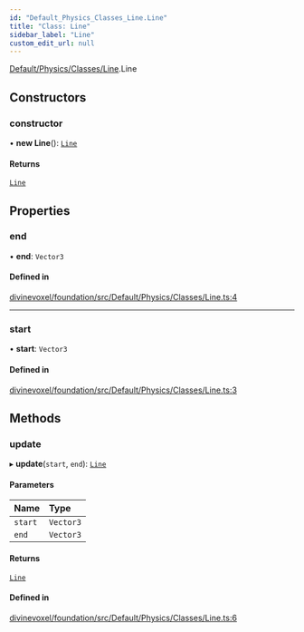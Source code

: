 ```yaml
---
id: "Default_Physics_Classes_Line.Line"
title: "Class: Line"
sidebar_label: "Line"
custom_edit_url: null
---
```


[Default/Physics/Classes/Line](../modules/Default_Physics_Classes_Line.md).Line

## Constructors

### constructor

• **new Line**(): [`Line`](Default_Physics_Classes_Line.Line.md)

#### Returns

[`Line`](Default_Physics_Classes_Line.Line.md)

## Properties

### end

• **end**: `Vector3`

#### Defined in

[divinevoxel/foundation/src/Default/Physics/Classes/Line.ts:4](https://github.com/lucasdamianjohnson/DivineVoxelEngine/blob/596fa7391478620ed460dfb4856ff0a763b91c49/divinevoxel/foundation/src/Default/Physics/Classes/Line.ts#L4)

___

### start

• **start**: `Vector3`

#### Defined in

[divinevoxel/foundation/src/Default/Physics/Classes/Line.ts:3](https://github.com/lucasdamianjohnson/DivineVoxelEngine/blob/596fa7391478620ed460dfb4856ff0a763b91c49/divinevoxel/foundation/src/Default/Physics/Classes/Line.ts#L3)

## Methods

### update

▸ **update**(`start`, `end`): [`Line`](Default_Physics_Classes_Line.Line.md)

#### Parameters

| Name | Type |
| :------ | :------ |
| `start` | `Vector3` |
| `end` | `Vector3` |

#### Returns

[`Line`](Default_Physics_Classes_Line.Line.md)

#### Defined in

[divinevoxel/foundation/src/Default/Physics/Classes/Line.ts:6](https://github.com/lucasdamianjohnson/DivineVoxelEngine/blob/596fa7391478620ed460dfb4856ff0a763b91c49/divinevoxel/foundation/src/Default/Physics/Classes/Line.ts#L6)
